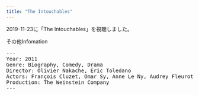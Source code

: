 ```yaml
---
title: "The Intouchables"
---
```

2019-11-23に「The Intouchables」を視聴しました。

その他Infomation
<pre>
---
Year: 2011
Genre: Biography, Comedy, Drama
Director: Olivier Nakache, Éric Toledano
Actors: François Cluzet, Omar Sy, Anne Le Ny, Audrey Fleurot
Production: The Weinstein Company
---
</pre>